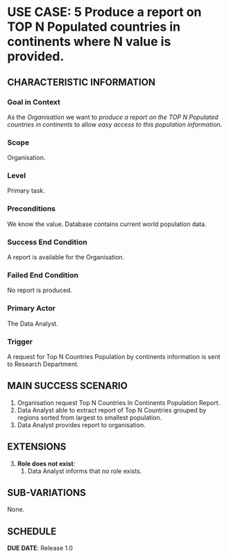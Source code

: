 # USE CASE: 5 Produce a report on TOP N Populated countries in continents where N value is provided.

## CHARACTERISTIC INFORMATION

### Goal in Context

As the *Organisation* we want to *produce a report on the TOP N Populated countries in continents* to allow *easy access to this population information.*

### Scope

Organisation.

### Level

Primary task.

### Preconditions

We know the value. Database contains current world population data.

### Success End Condition

A report is available for the Organisation.

### Failed End Condition

No report is produced.

### Primary Actor

The Data Analyst.

### Trigger

A request for Top N Countries Population by continents information is sent to Research Department.

## MAIN SUCCESS SCENARIO

1. Organisation request Top N Countries In Continents Population Report.
2. Data Analyst able to extract report of Top N Countries grouped by regions sorted from largest to smallest population.
3. Data Analyst provides report to organisation.

## EXTENSIONS

3. **Role does not exist**:
    1. Data Analyst informs that no role exists.

## SUB-VARIATIONS

None.

## SCHEDULE

**DUE DATE**: Release 1.0
